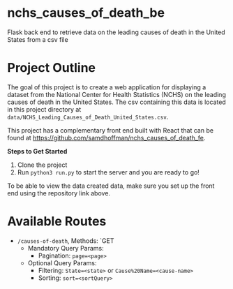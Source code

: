 # nchs_causes_of_death_be
Flask back end to retrieve data on the leading causes of death in the United States from a csv file

# Project Outline
The goal of this project is to create a web application for displaying a dataset from the National Center for Health Statistics (NCHS) on the leading causes of death in the United States. The csv containing this data is located in this project directory at `data/NCHS_Leading_Causes_of_Death_United_States.csv`.

This project has a complementary front end built with React that can be found at https://github.com/samdhoffman/nchs_causes_of_death_fe.

**Steps to Get Started**
1. Clone the project
2. Run `python3 run.py` to start the server and you are ready to go!

To be able to view the data created data, make sure you set up the front end using the repository link above.

# Available Routes
* `/causes-of-death`, Methods: `GET
  * Mandatory Query Params: 
    * Pagination: `page=<page>`
  * Optional Query Params: 
    * Filtering: `State=<state>` or `Cause%20Name=<cause-name>`
    * Sorting: `sort=<sortQuery>`